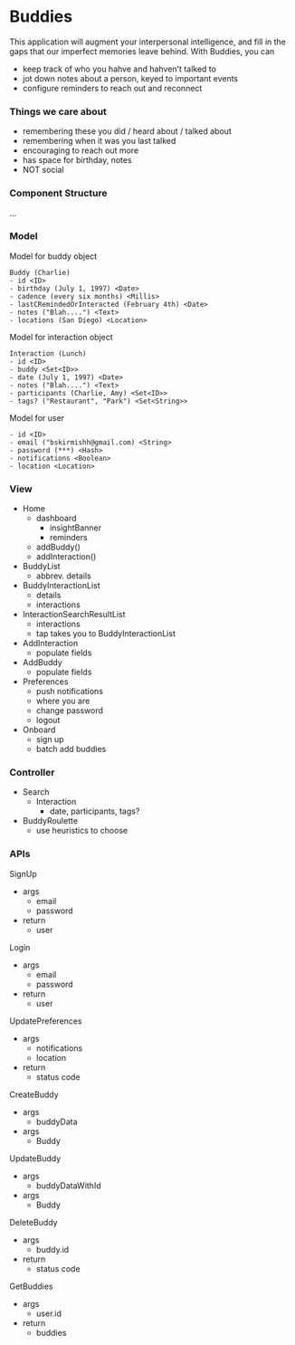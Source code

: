 # Buddies

This application will augment your interpersonal intelligence, and fill in
the gaps that our imperfect memories leave behind. With Buddies, you can
- keep track of who you hahve and hahven't talked to
- jot down notes about a person, keyed to important events
- configure reminders to reach out and reconnect

### Things we care about
- remembering these you did / heard about / talked about 
- remembering when it was you last talked 
- encouraging to reach out more
- has space for birthday, notes
- NOT social

### Component Structure

...

### Model

Model for buddy object
```
Buddy (Charlie)
- id <ID>
- birthday (July 1, 1997) <Date>
- cadence (every six months) <Millis>
- lastCRemindedOrInteracted (February 4th) <Date>
- notes ("Blah....") <Text>
- locations (San Diego) <Location>
```

Model for interaction object
```
Interaction (Lunch)
- id <ID>
- buddy <Set<ID>>
- date (July 1, 1997) <Date>
- notes ("Blah....") <Text>
- participants (Charlie, Amy) <Set<ID>>
- tags? ("Restaurant", "Park") <Set<String>>
```

Model for user
```
- id <ID>
- email ("bskirmishh@gmail.com) <String>
- password (***) <Hash>
- notifications <Boolean>
- location <Location>
```

### View
- Home
    - dashboard
      - insightBanner
      - reminders
    - addBuddy()
    - addInteraction()
- BuddyList
    - abbrev. details
- BuddyInteractionList
    - details
    - interactions
- InteractionSearchResultList
    - interactions
    - tap takes you to BuddyInteractionList
- AddInteraction
    - populate fields
- AddBuddy
    - populate fields
- Preferences
    - push notifications
    - where you are
    - change password
    - logout
- Onboard
    - sign up
    - batch add buddies

### Controller
- Search
    - Interaction
      - date, participants, tags?
- BuddyRoulette
    - use heuristics to choose

### APIs
SignUp
- args
  - email
  - password
- return
  - user

Login
- args
  - email
  - password
- return
  - user

UpdatePreferences
- args
  - notifications
  - location
- return
  - status code

CreateBuddy
- args
  - buddyData
- args
  - Buddy

UpdateBuddy
- args
  - buddyDataWithId
- args
  - Buddy

DeleteBuddy
- args
  - buddy.id
- return
  - status code

GetBuddies
- args
  - user.id
- return
  - buddies

